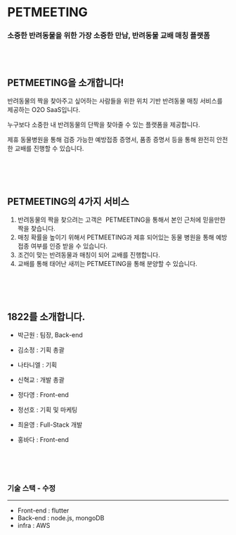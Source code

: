 # PETMEETING

### 소중한 반려동물을 위한 가장 소중한 만남, 반려동물 교배 매칭 플랫폼

&nbsp;
&nbsp;  
&nbsp;    

## PETMEETING을 소개합니다!


반려동물의 짝을 찾아주고 싶어하는 사람들을 위한
위치 기반 반려동물 매칭 서비스를 제공하는 O2O SaaS입니다. 

누구보다 소중한 내 반려동물의 단짝을 찾아줄 수 있는 플랫폼을 제공합니다.

제휴 동물병원을 통해 검증 가능한 예방접종 증명서, 품종 증명서 등을 통해
완전히 안전한 교배를 진행할 수 있습니다.

&nbsp;  
&nbsp;  
&nbsp;

## PETMEETING의 4가지 서비스


1. 반려동물의 짝을 찾으려는 고객은 
PETMEETING을 통해서 본인 근처에 믿을만한 짝을 찾습니다.
2. 매칭 확률을 높이기 위해서 PETMEETING과 제휴 되어있는 동물 병원을 통해 예방 접종 여부를 인증 받을 수 있습니다.
3. 조건이 맞는 반려동물과 매칭이 되어 교배를 진행합니다.
4. 교배를 통해 태어난 새끼는 PETMEETING을 통해 분양할 수 있습니다.
   
&nbsp;  
&nbsp;  
&nbsp;
&nbsp;
&nbsp;

## 1822를 소개합니다.

- 박근원 : 팀장, Back-end

- 김소정 : 기획 총괄

- 나타니엘 : 기획

- 신혁교 : 개발 총괄

- 정다영 : Front-end

- 정선호 : 기획 및 마케팅

- 최윤영 : Full-Stack 개발

- 홍바다 : Front-end

&nbsp;  
&nbsp;  
&nbsp;

### 기술 스택 - 수정

---

- Front-end : flutter
- Back-end : node.js, mongoDB
- infra : AWS
